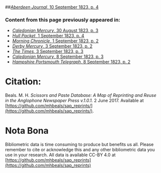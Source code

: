 ##[*Aberdeen Journal*, 10 September 1823, p. 4](https://mhbeals.github.io/sap_html/Aberdeen-Journal/Aberdeen-Journal-10-September-1823-p-4)

### Content from this page previously appeared in:
+ [*Caledonian Mercury*, 30 August 1823, p. 3](https://mhbeals.github.io/sap_html/Caledonian-Mercury/Caledonian-Mercury-30-August-1823-p-3)
+ [*Hull Packet*, 1 September 1823, p. 4](https://mhbeals.github.io/sap_html/Hull-Packet/Hull-Packet-1-September-1823-p-4)
+ [*Morning Chronicle*, 1 September 1823, p. 2](https://mhbeals.github.io/sap_html/Morning-Chronicle/Morning-Chronicle-1-September-1823-p-2)
+ [*Derby Mercury*, 3 September 1823, p. 2](https://mhbeals.github.io/sap_html/Derby-Mercury/Derby-Mercury-3-September-1823-p-2)
+ [*The Times*, 3 September 1823, p. 3](https://mhbeals.github.io/sap_html/The-Times/The-Times-3-September-1823-p-3)
+ [*Caledonian Mercury*, 8 September 1823, p. 3](https://mhbeals.github.io/sap_html/Caledonian-Mercury/Caledonian-Mercury-8-September-1823-p-3)
+ [*Hampshire Portsmouth Telegraph*, 8 September 1823, p. 2](https://mhbeals.github.io/sap_html/Hampshire-Portsmouth-Telegraph/Hampshire-Portsmouth-Telegraph-8-September-1823-p-2)
                    
# Citation: 

Beals. M. H. *Scissors and Paste Database: A Map of Reprinting and Reuse in the Anglophone Newspaper Press v.1.0.1.* 2 June 2017. Available at [https://github.com/mhbeals/sap_reprints/](https://github.com/mhbeals/sap_reprints/). 
                    
# Nota Bona

Bibliometric data is time consuming to produce but benefits us all. Please remember to cite or acknowledge this and any other bibliometric data you use in your research. All data is available CC-BY 4.0 at [https://github.com/mhbeals/sap_reprints](https://github.com/mhbeals/sap_reprints)